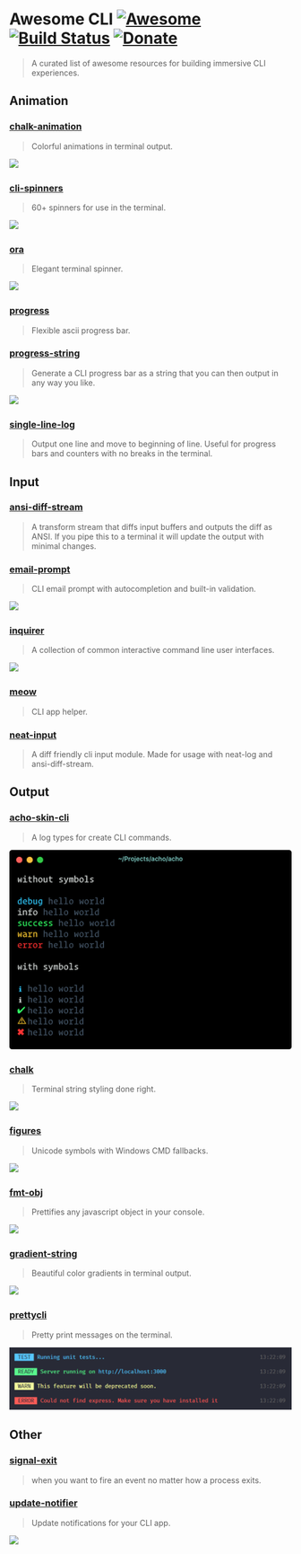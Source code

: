 # Awesome CLI [![Awesome](https://cdn.rawgit.com/sindresorhus/awesome/d7305f38d29fed78fa85652e3a63e154dd8e8829/media/badge.svg)](https://github.com/sindresorhus/awesome) [![Build Status](https://img.shields.io/travis/Kikobeats/awesome-cli/master.svg?style=flat-square)](https://travis-ci.org/Kikobeats/awesome-cli) [![Donate](https://img.shields.io/badge/donate-paypal-blue.svg?style=flat-square)](https://paypal.me/kikobeats)

> A curated list of awesome resources for building immersive CLI experiences.

## Animation

### [chalk-animation](https://github.com/bokub/chalk-animation)

> Colorful animations in terminal output.

![](https://camo.githubusercontent.com/163f6985878578c36b2912dc92960e007c628c07/687474703a2f2f692e696d6775722e636f6d2f6e61706478646e2e676966)

### [cli-spinners](https://github.com/sindresorhus/cli-spinners)

> 60+ spinners for use in the terminal.

![](https://github.com/sindresorhus/cli-spinners/raw/master/screenshot.gif)

### [ora](https://github.com/sindresorhus/ora)

> Elegant terminal spinner.

![](https://github.com/sindresorhus/ora/raw/master/screenshot.gif)

### [progress](https://github.com/visionmedia/node-progress)

> Flexible ascii progress bar.

### [progress-string](https://github.com/watson/progress-string)

> Generate a CLI progress bar as a string that you can then output in any way you like.

![](https://cloud.githubusercontent.com/assets/10602/20219491/064d4794-a86d-11e6-816c-a0a72d792987.gif)

### [single-line-log](https://github.com/freeall/single-line-log)

> Output one line and move to beginning of line. Useful for progress bars and counters with no breaks in the terminal.

## Input

### [ansi-diff-stream](https://github.com/mafintosh/ansi-diff-stream)

> A transform stream that diffs input buffers and outputs the diff as ANSI. If you pipe this to a terminal it will update the output with minimal changes.

### [email-prompt](https://github.com/zeit/email-prompt)

> CLI email prompt with autocompletion and built-in validation.

![](https://cloud.githubusercontent.com/assets/13041/15456597/36b76246-202a-11e6-99e8-3839514bed57.gif)

### [inquirer](https://github.com/SBoudrias/Inquirer.js)

> A collection of common interactive command line user interfaces.

![](https://github.com/SBoudrias/Inquirer.js/raw/master/assets/screenshots/checkbox-prompt.png)

### [meow](https://github.com/sindresorhus/meow)

> CLI app helper.

### [neat-input](https://github.com/mafintosh/neat-input)

> A diff friendly cli input module. Made for usage with neat-log and ansi-diff-stream.

## Output

### [acho-skin-cli](https://github.com/achojs/acho-skin-cli)

> A log types for create CLI commands.

![](https://raw.githubusercontent.com/achohq/acho-skin-cli/master/docs/images/resume.png)

### [chalk](https://github.com/chalk/chalk)

> Terminal string styling done right.

![](https://github.com/chalk/ansi-styles/raw/master/screenshot.png)

### [figures](https://github.com/sindresorhus/figures)

> Unicode symbols with Windows CMD fallbacks.

![](https://github.com/sindresorhus/figures/raw/master/screenshot.png)

### [fmt-obj](https://github.com/queckezz/fmt-obj)

> Prettifies any javascript object in your console.

![](https://github.com/queckezz/fmt-obj/raw/master/intro.png)

### [gradient-string](https://github.com/bokub/gradient-string)

> Beautiful color gradients in terminal output.

![](https://camo.githubusercontent.com/087ab9fcdb5e73a2377a54011a1c2cd4c1e73420/687474703a2f2f6269742e6c792f32746c6d53674c)

### [prettycli](https://github.com/siddharthkp/prettycli)

> Pretty print messages on the terminal.

![](https://raw.githubusercontent.com/siddharthkp/prettycli/master/screenshot.png)

## Other

### [signal-exit](https://github.com/tapjs/signal-exit)

> when you want to fire an event no matter how a process exits.

### [update-notifier](https://github.com/yeoman/update-notifier)

> Update notifications for your CLI app.

![](https://github.com/yeoman/update-notifier/raw/master/screenshot.png)

